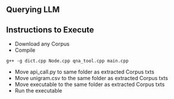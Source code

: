 ## Querying LLM
## Instructions to Execute
- Download any Corpus 
- Compile 
```
g++ -g dict.cpp Node.cpp qna_tool.cpp main.cpp
```
- Move api_call.py to same folder as extracted Corpus txts
- Move unigram.csv to the same folder as extracted Corpus txts
- Move executable to the same folder as extracted Corpus txts
- Run the executable

